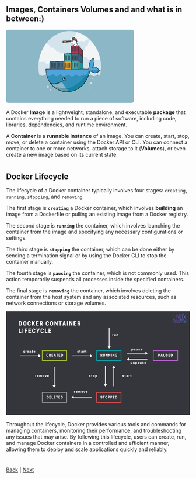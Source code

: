 ## Images, Containers Volumes and and what is in between:)
<img src="./images/docker lifecycle.jpg" width="350px" height="200px"  style="border-radius:5px;"></img>

A Docker **Image** is a lightweight, standalone, and executable **package** that contains everything needed to run a piece of software, including code, libraries, dependencies, and runtime environment.

A **Container** is a **runnable instance** of an image. You can create, start, stop, move, or delete a container using the Docker API or CLI. You can connect a container to one or more networks, attach storage to it (**Volumes**), or even create a new image based on its current state.
#
## Docker Lifecycle

The lifecycle of a Docker container typically involves four stages: `creating`, `running`, `stopping`, and `removing`.

The first stage is **`creating`** a Docker container, which involves **building** an image from a Dockerfile or pulling an existing image from a Docker registry.

The second stage is **`running`** the container, which involves launching the container from the image and specifying any necessary configurations or settings.

The third stage is **`stopping`** the container, which can be done either by sending a termination signal or by using the Docker CLI to stop the container manually.

The fourth stage is **`pausing`** the container, which is not commonly used. This action temporarily suspends all processes inside the specified containers.

The final stage is **`removing`** the container, which involves deleting the container from the host system and any associated resources, such as network connections or storage volumes.

<img src="./images/docker_lifecycle.png"><img>

Throughout the lifecycle, Docker provides various tools and commands for managing containers, monitoring their performance, and troubleshooting any issues that may arise. By following this lifecycle, users can create, run, and manage Docker containers in a controlled and efficient manner, allowing them to deploy and scale applications quickly and reliably.

#
[Back](./1.%20intro.md) | [Next](./3.%20build.md)
